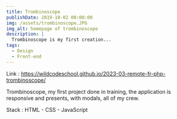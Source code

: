 ```yaml
---
title: Trombinoscope
publishDate: 2019-10-02 00:00:00
img: /assets/trombinoscope.JPG
img_alt: homepage of trombinoscope
description: |
  Trombinoscope is my first creation...
tags:
  - Design
  - Front-end
---
```


Link : https://wildcodeschool.github.io/2023-03-remote-fr-php-trombinoscope/

Trombinoscope, my first project done in training, the application is responsive and presents, with modals, all of my crew.

Stack : HTML - CSS - JavaScript
